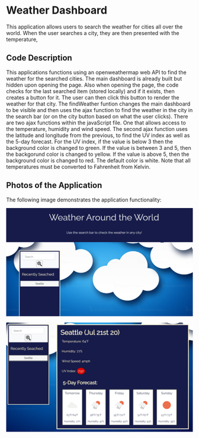 # Weather Dashboard

This application allows users to search the weather for cities all over the world. When the user searches a city, they are then presented with the temperature, 

## Code Description

This applications functions using an openweathermap web API to find the weather for the searched cities. The main dashboard is already built but hidden upon opening the page. Also when opening the page, the code checks for the last searched item (stored locally) and if it exists, then creates a button for it. The user can then click this button to render the weather for that city. The findWeather funtion changes the main dashboard to be visible and then uses the ajax function to find the weather in the city in the search bar (or on the city button based on what the user clicks). There are two ajax functions within the javaScript file. One that allows access to the temperature, humidity and wind speed. The second ajax function uses the latitude and longitude from the previous, to find the UV index as well as the 5-day forecast. For the UV index, if the value is below 3 then the background color is changed to green. If the value is between 3 and 5, then the backgorund color is changed to yellow. If the value is above 5, then the background color is changed to red. The default color is white. Note that all temperatures must be converted to Fahrenheit from Kelvin.


## Photos of the Application

The following image demonstrates the application functionality:

![weather dashboard homepage](./Assets/Images/homepage.PNG)

![weather dashboard demo](./Assets/Images/weather.PNG)